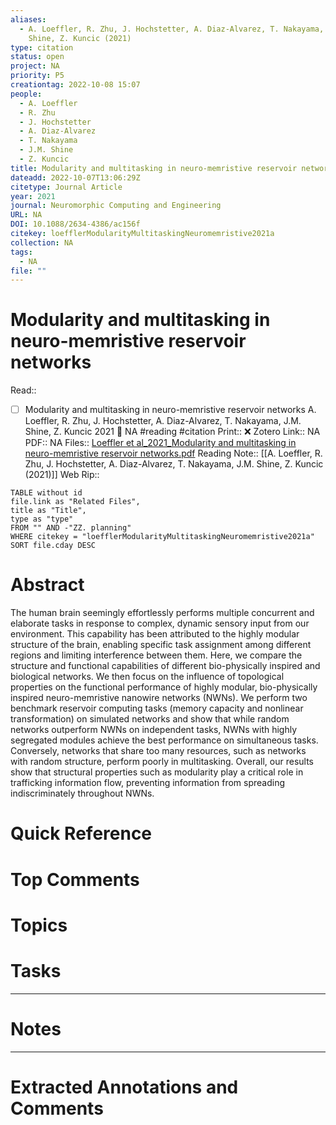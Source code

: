 ```yaml
---
aliases:
  - A. Loeffler, R. Zhu, J. Hochstetter, A. Diaz-Alvarez, T. Nakayama, J.M.
    Shine, Z. Kuncic (2021)
type: citation
status: open
project: NA
priority: P5
creationtag: 2022-10-08 15:07
people:
  - A. Loeffler
  - R. Zhu
  - J. Hochstetter
  - A. Diaz-Alvarez
  - T. Nakayama
  - J.M. Shine
  - Z. Kuncic
title: Modularity and multitasking in neuro-memristive reservoir networks
dateadd: 2022-10-07T13:06:29Z
citetype: Journal Article
year: 2021
journal: Neuromorphic Computing and Engineering
URL: NA
DOI: 10.1088/2634-4386/ac156f
citekey: loefflerModularityMultitaskingNeuromemristive2021a
collection: NA
tags:
  - NA
file: ""
---
```


# Modularity and multitasking in neuro-memristive reservoir networks
Read:: 
- [ ] Modularity and multitasking in neuro-memristive reservoir networks A. Loeffler, R. Zhu, J. Hochstetter, A. Diaz-Alvarez, T. Nakayama, J.M. Shine, Z. Kuncic 2021 🛫 NA #reading #citation
Print::  ❌
Zotero Link:: NA
PDF:: NA
Files:: [Loeffler et al_2021_Modularity and multitasking in neuro-memristive reservoir networks.pdf](file:////home/michaelt/Insync/m@tarlton.info/Google%20Drive/06.%20Zotero/storage/5AQVA3NR/Loeffler%20et%20al_2021_Modularity%20and%20multitasking%20in%20neuro-memristive%20reservoir%20networks.pdf)
Reading Note:: [[A. Loeffler, R. Zhu, J. Hochstetter, A. Diaz-Alvarez, T. Nakayama, J.M. Shine, Z. Kuncic (2021)]]
Web Rip:: 

```dataview
TABLE without id
file.link as "Related Files",
title as "Title",
type as "type"
FROM "" AND -"ZZ. planning"
WHERE citekey = "loefflerModularityMultitaskingNeuromemristive2021a" 
SORT file.cday DESC
```

# Abstract
The human brain seemingly effortlessly performs multiple concurrent and elaborate tasks in response to complex, dynamic sensory input from our environment. This capability has been attributed to the highly modular structure of the brain, enabling specific task assignment among different regions and limiting interference between them. Here, we compare the structure and functional capabilities of different bio-physically inspired and biological networks. We then focus on the influence of topological properties on the functional performance of highly modular, bio-physically inspired neuro-memristive nanowire networks (NWNs). We perform two benchmark reservoir computing tasks (memory capacity and nonlinear transformation) on simulated networks and show that while random networks outperform NWNs on independent tasks, NWNs with highly segregated modules achieve the best performance on simultaneous tasks. Conversely, networks that share too many resources, such as networks with random structure, perform poorly in multitasking. Overall, our results show that structural properties such as modularity play a critical role in trafficking information flow, preventing information from spreading indiscriminately throughout NWNs.

# Quick Reference


# Top Comments


# Topics


# Tasks


----
# Notes


----
# Extracted Annotations and Comments